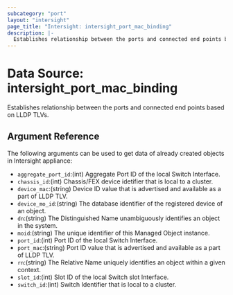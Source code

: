 ```yaml
---
subcategory: "port"
layout: "intersight"
page_title: "Intersight: intersight_port_mac_binding"
description: |-
  Establishes relationship between the ports and connected end points based on LLDP TLVs.
---
```


# Data Source: intersight_port_mac_binding
Establishes relationship between the ports and connected end points based on LLDP TLVs.
## Argument Reference
The following arguments can be used to get data of already created objects in Intersight appliance:
* `aggregate_port_id`:(int) Aggregate Port ID of the local Switch Interface. 
* `chassis_id`:(int) Chassis/FEX device idetifier that is local to a cluster. 
* `device_mac`:(string) Device ID value that is advertised and available as a part of LLDP TLV. 
* `device_mo_id`:(string) The database identifier of the registered device of an object. 
* `dn`:(string) The Distinguished Name unambiguously identifies an object in the system. 
* `moid`:(string) The unique identifier of this Managed Object instance. 
* `port_id`:(int) Port ID of the local Switch Interface. 
* `port_mac`:(string) Port ID value that is advertised and available as a part of LLDP TLV. 
* `rn`:(string) The Relative Name uniquely identifies an object within a given context. 
* `slot_id`:(int) Slot ID of the local Switch slot Interface. 
* `switch_id`:(int) Switch Identifier that is local to a cluster. 
